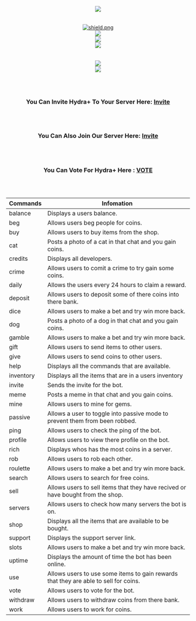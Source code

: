 <div align=center>
<center><a href="https://discord.gg/XqezQaK"><img src="https://media.discordapp.net/attachments/717671005941661747/776181978004717618/textfx_4.png"/></a></center>
<br><br>
  <div align=center>
    <a href="https://discord.gg/XqezQaK">
    <img src="https://discordapp.com/api/guilds/733807204938940447/widget.png?style=shield" alt="shield.png">
  </a>

    

  
<div align=center>
<center><a href="https://discord.gg/XqezQaK"><img src="https://top.gg/api/widget/status/679710920334639115.svg?noavatar=true&leftcolor=1A191A&lefttextcolor=00CDCD&righttextcolor=1A191A&rightcolor=1A191A"/></a></center> 

<center><a href="https://discord.gg/XqezQaK"><img src="https://top.gg/api/widget/servers/679710920334639115.svg?noavatar=true&leftcolor=1A191A&lefttextcolor=00CDCD&righttextcolor=1A191A&rightcolor=43b581"/></a></center>

<center><a href="https://top.gg/bot/679710920334639115/vote"><img src="https://top.gg/api/widget/upvotes/679710920334639115.svg?noavatar=true&leftcolor=1A191A&lefttextcolor=00CDCD&righttextcolor=1A191A&rightcolor=43b581"/></a></center>
<br><br>
<div align=center>
<center><a href="https://discord.gg/XqezQaK"><img src="https://i.gyazo.com/cfefbcfab29015900fa81220d49974cd.png"/></a></center>

<center><a href="https://discord.com/oauth2/authorize?client_id=679710920334639115&scope=bot&permissions=19456"><img src="https://i.gyazo.com/c226b9cd0b0412756e7922235a8382e9.png"/></a></center>

<br><br>

### You Can Invite Hydra+ To Your Server Here: [Invite](https://discord.com/oauth2/authorize?client_id=679710920334639115&scope=bot&permissions=19456) 
<br><br>
### You Can Also Join Our Server Here: [Invite](https://invite.gg/HydraBot)
<br><br>
### You Can Vote For Hydra+ Here : [VOTE](https://top.gg/bot/679710920334639115/vote)
<br><br>

Commands | Infomation
-----|------------
balance | Displays a users balance.
beg | Allows users beg people for coins.
buy | Allows users to buy items from the shop.
cat | Posts a photo of a cat in that chat and you gain coins.
credits | Displays all developers.
crime | Allows users to comit a crime to try gain some coins.
daily | Allows the users every 24 hours to claim a reward.
deposit | Allows users to deposit some of there coins into there bank.
dice | Allows users to make a bet and try win more back.
dog | Posts a photo of a dog in that chat and you gain coins.
gamble | Allows users to make a bet and try win more back.
gift | Allows users to send items to other users.
give | Allows users to send coins to other users.
help | Displays all the commands that are available.
inventory | Displays all the items that are in a users inventory
invite | Sends the invite for the bot.
meme | Posts a meme in that chat and you gain coins.
mine | Allows users to mine for gems.
passive | Allows a user to toggle into passive mode to prevent them from been robbed.
ping | Allows users to check the ping of the bot.
profile | Allows users to view there profile on the bot.
rich | Displays whos has the most coins in a server. 
rob | Allows users to rob each other.
roulette | Allows users to make a bet and try win more back.
search | Allows users to search for free coins.
sell | Allows users to sell items that they have recived or have bought from the shop.
servers | Allows users to check how many servers the bot is on.
shop | Displays all the items that are available to be bought.
support | Displays the support server link.
slots | Allows users to make a bet and try win more back.
uptime | Displays the amount of time the bot has been online.
use | Allows users to use some items to gain rewards that they are able to sell for coins.
vote | Allows users to vote for the bot.
withdraw | Allows users to withdraw coins from there bank.
work | Allows users to work for coins.
